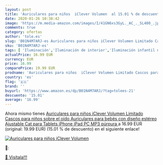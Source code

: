 ```yaml
---
layout: post
title: 'Auriculares para niños  iClever Volumen  al 15.01 % de descuento'
date: 2020-01-26 10:38:42
image: 'https://m.media-amazon.com/images/I/41GN6xs3GyL._AC_._SL400_.jpg'
comments: true
category: ofertas
author: 'tole.es'
slug: 'B01N4M7ARJ-es Auriculares para niños iClever Volumen Limitado Cascos...'
sku: 'B01N4M7ARJ-es'
tags: [ 'Iluminación','Iluminación de interior','Iluminación infantil nocturna','Lámparas e iluminación infantil','bebés', ]
actualPrice: 16.99 EUR
currency: EUR
price: 16.99
comparePrice: 19.99 EUR
prodname: 'Auriculares para niños  iClever Volumen Limitado Cascos para niños sobre el oído Auriculares para bebés con diseño estéreo Ajustable Cat para Tablets iPhone iPad PC MP3  púrpura '
country: 'es'
flag: '🇪🇸'
brand: ''
buyurl: 'https://www.amazon.es/dp/B01N4M7ARJ/?tag=tolees-21'
descuento: '15.01'
average: '16.99'
---
```


Ahora mismo tienes [Auriculares para niños  iClever Volumen Limitado Cascos para niños sobre el oído Auriculares para bebés con diseño estéreo Ajustable Cat para Tablets iPhone iPad PC MP3  púrpura ](https://www.amazon.es/dp/B01N4M7ARJ/?tag=tolees-21) a 16.99 EUR (original: 19.99 EUR) (15.01 %  de descuento) en el siguiente enlace!

[![Auriculares para niños  iClever Volumen ](https://m.media-amazon.com/images/I/41GN6xs3GyL._AC_._SL400_.jpg)](https://www.amazon.es/dp/B01N4M7ARJ/?tag=tolees-21)

🔎:


[🛒 Visítala!!!](https://www.amazon.es/dp/B01N4M7ARJ/?tag=tolees-21)
